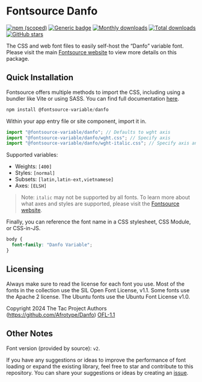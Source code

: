 # Fontsource Danfo

[![npm (scoped)](https://img.shields.io/npm/v/@fontsource-variable/danfo?color=brightgreen)](https://www.npmjs.com/package/@fontsource-variable/danfo) [![Generic badge](https://img.shields.io/badge/fontsource-passing-brightgreen)](https://github.com/fontsource/fontsource) [![Monthly downloads](https://badgen.net/npm/dm/@fontsource-variable/danfo)](https://github.com/fontsource/fontsource) [![Total downloads](https://badgen.net/npm/dt/@fontsource-variable/danfo)](https://github.com/fontsource/fontsource) [![GitHub stars](https://img.shields.io/github/stars/fontsource/fontsource.svg?style=social&label=Star)](https://github.com/fontsource/fontsource/stargazers)

The CSS and web font files to easily self-host the “Danfo” variable font. Please visit the main [Fontsource website](https://fontsource.org/fonts/danfo) to view more details on this package.

## Quick Installation

Fontsource offers multiple methods to import the CSS, including using a bundler like Vite or using SASS. You can find full documentation [here](https://fontsource.org/docs/getting-started/introduction).

```javascript
npm install @fontsource-variable/danfo
```

Within your app entry file or site component, import it in.

```javascript
import "@fontsource-variable/danfo"; // Defaults to wght axis
import "@fontsource-variable/danfo/wght.css"; // Specify axis
import "@fontsource-variable/danfo/wght-italic.css"; // Specify axis and style
```

Supported variables:
- Weights: `[400]`
- Styles: `[normal]`
- Subsets: `[latin,latin-ext,vietnamese]`
- Axes: `[ELSH]`

> Note: `italic` may not be supported by all fonts. To learn more about what axes and styles are supported, please visit the [Fontsource website](https://fontsource.org/fonts/danfo).

Finally, you can reference the font name in a CSS stylesheet, CSS Module, or CSS-in-JS.

```css
body {
  font-family: "Danfo Variable";
}
```

## Licensing
Always make sure to read the license for each font you use. Most of the fonts in the collection use the SIL Open Font License, v1.1. Some fonts use the Apache 2 license. The Ubuntu fonts use the Ubuntu Font License v1.0.

Copyright 2024 The Tac Project Authors (https://github.com/Afrotype/Danfo)
[OFL-1.1](http://scripts.sil.org/OFL)

## Other Notes
Font version (provided by source): `v2`.

If you have any suggestions or ideas to improve the performance of font loading or expand the existing library, feel free to star and contribute to this repository. You can share your suggestions or ideas by creating an [issue](https://github.com/fontsource/fontsource/issues).